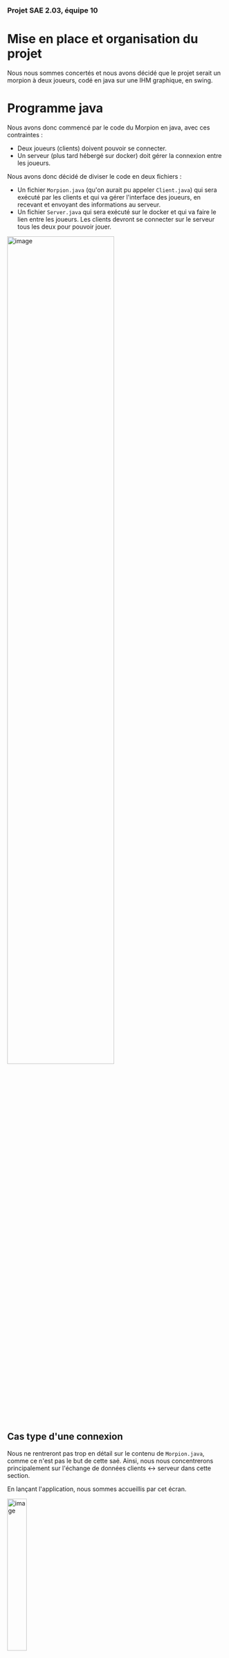 ### Projet SAE 2.03, équipe 10

# Mise en place et organisation du projet
Nous nous sommes concertés et nous avons décidé que le projet serait un morpion à deux joueurs, codé en java sur une IHM graphique, en swing.

# Programme java
Nous avons donc commencé par le code du Morpion en java, avec ces contraintes :

- Deux joueurs (clients) doivent pouvoir se connecter.
- Un serveur (plus tard hébergé sur docker) doit gérer la connexion entre les joueurs.

Nous avons donc décidé de diviser le code en deux fichiers :
- Un fichier ``Morpion.java`` (qu'on aurait pu appeler ``Client.java``) qui sera exécuté par les clients et qui va gérer l'interface des joueurs, en recevant et envoyant des informations au serveur.
- Un fichier ``Server.java`` qui sera exécuté sur le docker et qui va faire le lien entre les joueurs. Les clients devront se connecter sur le serveur tous les deux pour pouvoir jouer.

<img src="https://github.com/HenriAku/docker-sae203/assets/107880155/8bc37057-4163-498c-9cfa-6a7a4f3160e6" alt="image" width="70%" height="70%"/>

## Cas type d'une connexion
Nous ne rentreront pas trop en détail sur le contenu de ``Morpion.java``, comme ce n'est pas le but de cette saé.
Ainsi, nous nous concentrerons principalement sur l'échange de données clients <-> serveur dans cette section.

En lançant l'application, nous sommes accueillis par cet écran.

<img src="https://github.com/HenriAku/docker-sae203/assets/107880155/e70d4055-3fc0-47ef-a7f4-41713e6f89f5" alt="image" width="30%" height="30%"/>


Pour se connecter au serveur, nous avons besoin de son IP.
Après avoir entré l'IP et appuyé sur "Rejoindre une partie", le serveur attend un second joueur :

*Ci-dessous l'interface du client 1 et la console du serveur*

<img src="https://github.com/HenriAku/docker-sae203/assets/107880155/91b5004a-6cb8-4350-84e7-5a89789202bc" alt="image" width="50%" height="50%"/>


Ainsi, on connecte le second joueur de la même manière, et les deux joueurs ont accès à la partie :

<img src="https://github.com/HenriAku/docker-sae203/assets/107880155/d3355bcc-13bb-4cd7-8c78-35d169dd3c37" alt="image" width="50%" height="50%"/>

La connexion ne se coupe que lorsqu'un joueur appuie sur Quitter, pour leur permettre de rejouer sans fermer les Sockets du serveur.

## Code

Pour recevoir et envoyer les données, les clients passent par un serveur.
Les seuls données que les clients envoient sont le signe qu'ils ont joué et sa position. (Et aussi l'action du bouton "Rejouer").
Ensuite, ils calculent chacun de leur coté si c'est leur tour, leur interface et si un joueur a gagné.

<img src="https://github.com/HenriAku/docker-sae203/assets/107880155/7b5de8ce-d677-4102-bca5-5f6777df3a25" alt="image" width="75%" height="75%"/>


# Mise en place du serveur via Docker

Utilisation de l'image Debian officielle comme base :
````
FROM debian:latest
````
Cela spécifie que notre image Docker sera basée sur l'image Debian la plus récente disponible sur le hub Docker.

Installation du JDK OpenJDK 11 :
````
RUN apt-get update && apt-get install -y default-jdk
````
Cette commande met à jour les références des paquets disponibles dans les dépôts et installe le JDK OpenJDK version 11. Cela permettra d'exécuter des programmes Java dans notre conteneur.

Copie des fichiers source dans l'image :

````
COPY app /app
````

Cette commande copie les fichiers source de l'application depuis le répertoire local nommé app vers le répertoire /app dans l'image Docker. Cela inclura probablement tous les fichiers nécessaires à notre application Java.

Définition du répertoire de travail :

````
WORKDIR /app
````

Cela spécifie que le répertoire de travail dans le conteneur sera /app, ce qui signifie que toutes les commandes suivantes seront exécutées dans ce répertoire.

Compilation des fichiers Java :
````
RUN javac -encoding UTF-8 morpion/Server.java
````

Cette commande compile le fichier Server.java situé dans le répertoire morpion. Cela suppose que le code source de l'application Java est organisé de cette manière dans le répertoire /app.

Commande par défaut pour exécuter votre service :
````
CMD ["tail", "-f", "/dev/null"]
````

Cette commande spécifie la commande par défaut à exécuter lorsque le conteneur est démarré. Ici, elle est configurée pour exécuter tail -f /dev/null, ce qui ne fait rien mais maintient le conteneur actif.

**En résumé, voici le contenu du Dockerfile :**

<img src="https://github.com/HenriAku/docker-sae203/assets/107880155/7b66adf4-cf74-4867-bfb9-c7d8868876bf" alt="image" width="50%" height="50%"/>
